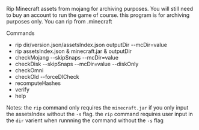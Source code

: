 Rip Minecraft assets from mojang for archiving purposes. You will still need to buy an account to run the game of course. this program is for archiving purposes only. You can rip from .minecraft

Commands
- rip dir/version.json/assetsIndex.json outputDir --mcDir=value 
- rip assetsIndex.json & minecraft.jar & outputDir
- checkMojang --skipSnaps --mcDir=value
- checkDisk --skipSnaps --mcDir=value --diskOnly
- checkOmni
- checkOld --forceDlCheck
- recomputeHashes
- verify
- help

Notes:
the `rip` command only requires the `minecraft.jar` if you only input the assetsIndex without the `-s` flag.
the `rip` command requires user input in the `dir` varient when runnning the command without the `-s` flag
